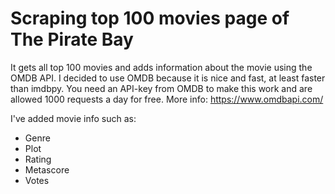 # Scraping top 100 movies page of The Pirate Bay

It gets all top 100 movies and adds information about the movie using the OMDB API. I decided to use OMDB because it is nice and fast, at least faster than imdbpy. You need an API-key from OMDB to make this work and are allowed 1000 requests a day for free. More info: https://www.omdbapi.com/

I've added movie info such as:
- Genre
- Plot
- Rating
- Metascore
- Votes

